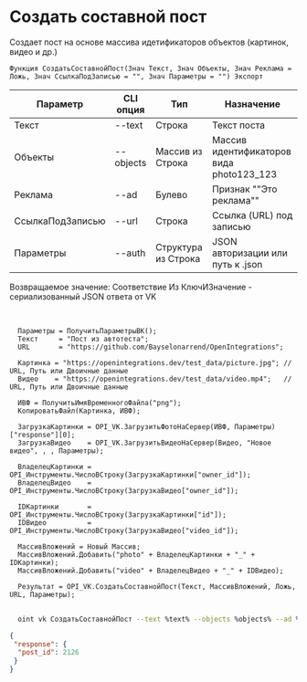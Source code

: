 ﻿---
sidebar_position: 2
---

# Создать составной пост
 Создает пост на основе массива идетификаторов объектов (картинок, видео и др.)



`Функция СоздатьСоставнойПост(Знач Текст, Знач Объекты, Знач Реклама = Ложь, Знач СсылкаПодЗаписью = "", Знач Параметры = "") Экспорт`

  | Параметр | CLI опция | Тип | Назначение |
  |-|-|-|-|
  | Текст | --text | Строка | Текст поста |
  | Объекты | --objects | Массив из Строка | Массив идентификаторов вида photo123_123 |
  | Реклама | --ad | Булево | Признак ""Это реклама"" |
  | СсылкаПодЗаписью | --url | Строка | Ссылка (URL) под записью |
  | Параметры | --auth | Структура из Строка | JSON авторизации или путь к .json |

  
  Возвращаемое значение:   Соответствие Из КлючИЗначение - сериализованный JSON ответа от VK

<br/>




```bsl title="Пример кода"
  Параметры = ПолучитьПараметрыВК();
  Текст     = "Пост из автотеста";
  URL       = "https://github.com/Bayselonarrend/OpenIntegrations";
  
  Картинка = "https://openintegrations.dev/test_data/picture.jpg"; // URL, Путь или Двоичные данные
  Видео    = "https://openintegrations.dev/test_data/video.mp4";   // URL, Путь или Двоичные данные
  
  ИВФ = ПолучитьИмяВременногоФайла("png");
  КопироватьФайл(Картинка, ИВФ);
  
  ЗагрузкаКартинки = OPI_VK.ЗагрузитьФотоНаСервер(ИВФ, Параметры)["response"][0];
  ЗагрузкаВидео    = OPI_VK.ЗагрузитьВидеоНаСервер(Видео, "Новое видео", , , Параметры);
  
  ВладелецКартинки = OPI_Инструменты.ЧислоВСтроку(ЗагрузкаКартинки["owner_id"]);
  ВладелецВидео    = OPI_Инструменты.ЧислоВСтроку(ЗагрузкаВидео["owner_id"]);
  
  IDКартинки       = OPI_Инструменты.ЧислоВСтроку(ЗагрузкаКартинки["id"]);
  IDВидео          = OPI_Инструменты.ЧислоВСтроку(ЗагрузкаВидео["video_id"]);
  
  МассивВложений = Новый Массив;
  МассивВложений.Добавить("photo" + ВладелецКартинки + "_" + IDКартинки);
  МассивВложений.Добавить("video" + ВладелецВидео + "_" + IDВидео);
  
  Результат = OPI_VK.СоздатьСоставнойПост(Текст, МассивВложений, Ложь, URL, Параметры);
```



```sh title="Пример команды CLI"
    
  oint vk СоздатьСоставнойПост --text %text% --objects %objects% --ad %ad% --url %url% --auth %auth%

```

```json title="Результат"
{
 "response": {
  "post_id": 2126
 }
}
```
